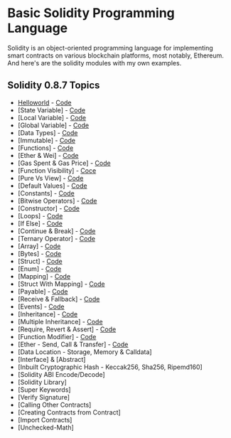 # Basic Solidity Programming Language
Solidity is an object-oriented programming language for implementing smart contracts on various blockchain platforms, most notably, Ethereum. And here's are the solidity modules with my own examples.

## Solidity 0.8.7 Topics
- [Helloworld](https://github.com/basant-karki/solidity-programming-language/blob/main/explainations/helloworld.md) - [Code](https://github.com/basant-karki/solidity-programming-language/blob/main/solidity-0.8.7/helloworld.sol)
- [State Variable] - [Code](https://github.com/basant0x01/solidity-programming-language/blob/main/solidity-0.8.7/state_variable.sol)
- [Local Variable] - [Code](https://github.com/basant0x01/solidity-programming-language/blob/main/solidity-0.8.7/local_variables.sol)
- [Global Variable] - [Code](https://github.com/basant0x01/solidity-programming-language/blob/main/solidity-0.8.7/global_variables.sol)
- [Data Types] - [Code](https://github.com/basant0x01/solidity-programming-language/blob/main/solidity-0.8.7/data_types.sol)
- [Immutable] - [Code](https://github.com/basant0x01/solidity-programming-language/blob/main/solidity-0.8.7/immutable.sol)
- [Functions] - [Code](https://github.com/basant0x01/solidity-programming-language/blob/main/solidity-0.8.7/function.sol)
- [Ether & Wei] - [Code](https://github.com/basant0x01/solidity-programming-language/blob/main/solidity-0.8.7/ether_and_wei.sol)
- [Gas Spent & Gas Price] - [Code](https://github.com/basant0x01/solidity-programming-language/blob/main/solidity-0.8.7/gasSpend_and_gasPrice.sol)
- [Function Visibility] - [Coce](https://github.com/basant0x01/solidity-programming-language/blob/main/solidity-0.8.7/function_visibility.sol#L31)
- [Pure Vs View] - [Code](https://github.com/basant0x01/solidity-programming-language/blob/main/solidity-0.8.7/pure_vs_view.sol)
- [Default Values] - [Code](https://github.com/basant0x01/solidity-programming-language/blob/main/solidity-0.8.7/data_types.sol)
- [Constants] - [Code](https://github.com/basant0x01/solidity-programming-language/blob/main/solidity-0.8.7/constant.sol)
- [Bitwise Operators] - [Code](https://github.com/basant0x01/basic-solidity-programming-language/blob/main/solidity-0.8.7/bitwise_operator.sol)
- [Constructor] - [Code](https://github.com/basant0x01/basic-solidity-programming-language/blob/main/solidity-0.8.7/constructor.sol)
- [Loops] - [Code](https://github.com/basant0x01/basic-solidity-programming-language/blob/main/solidity-0.8.7/loops.sol)
- [If Else] - [Code](https://github.com/basant0x01/basic-solidity-programming-language/blob/main/solidity-0.8.7/if_else.sol)
- [Continue & Break] - [Code](https://github.com/basant0x01/basic-solidity-programming-language/blob/main/solidity-0.8.7/continue_and_break.sol)
- [Ternary Operator] - [Code](https://github.com/basant0x01/basic-solidity-programming-language/blob/main/solidity-0.8.7/ternary_operator.sol)
- [Array] - [Code](https://github.com/basant0x01/basic-solidity-programming-language/blob/main/solidity-0.8.7/array.sol)
- [Bytes] - [Code](https://github.com/basant0x01/basic-solidity-programming-language/blob/main/solidity-0.8.7/bytes.sol)
- [Struct] - [Code](https://github.com/basant0x01/basic-solidity-programming-language/blob/main/solidity-0.8.7/struct.sol)
- [Enum] - [Code](https://github.com/basant0x01/basic-solidity-programming-language/blob/main/solidity-0.8.7/enum.sol)
- [Mapping] - [Code](https://github.com/basant0x01/basic-solidity-programming-language/blob/main/solidity-0.8.7/mapping.sol)
- [Struct With Mapping] - [Code](https://github.com/basant0x01/basic-solidity-programming-language/blob/main/solidity-0.8.7/struct_with_mapping.sol)
- [Payable] - [Code](https://github.com/basant0x01/basic-solidity-programming-language/blob/main/solidity-0.8.7/payable.sol)
- [Receive & Fallback] - [Code](https://github.com/basant0x01/basic-solidity-programming-language/blob/main/solidity-0.8.7/receive_and_fallback.sol)
- [Events] - [Code](https://github.com/basant0x01/basic-solidity-programming-language/blob/main/solidity-0.8.7/event.sol)
- [Inheritance] - [Code](https://github.com/basant0x01/basic-solidity-programming-language/blob/main/solidity-0.8.7/inheritance.sol)
- [Multiple Inheritance] - [Code](https://github.com/basant0x01/basic-solidity-programming-language/blob/main/solidity-0.8.7/multiple_inheritance.md)
- [Require, Revert & Assert] - [Code](https://github.com/basant0x01/basic-solidity-programming-language/blob/main/solidity-0.8.7/require_revert_and_assert.sol)
- [Function Modifier] - [Code](https://github.com/basant0x01/basic-solidity-programming-language/blob/main/solidity-0.8.7/function_modifier.sol)
- [Ether - Send, Call & Transfer] - [Code](https://github.com/basant0x01/basic-solidity-programming-language/blob/main/solidity-0.8.7/ether-transfer_send_and_call.sol)
- [Data Location - Storage, Memory & Calldata]
- [Interface] & [Abstract]
- [Inbuilt Cryptographic Hash - Keccak256, Sha256, Ripemd160]
- [Solidity ABI Encode/Decode]
- [Solidity Library]
- [Super Keywords]
- [Verify Signature]
- [Calling Other Contracts]
- [Creating Contracts from Contract]
- [Import Contracts]
- [Unchecked-Math]
